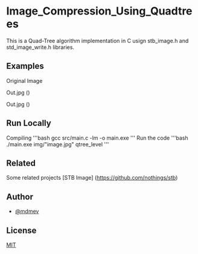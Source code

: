 # Image_Compression_Using_Quadtrees
This is a Quad-Tree algorithm implementation in C usign stb_image.h and std_image_write.h libraries.

## Examples
Original Image

Out.jpg ()

Out.jpg ()

## Run Locally
Compiling
'''bash
  gcc src/main.c -lm -o main.exe
'''
Run the code
'''bash
  ./main.exe img/"image.jpg" qtree_level
'''

## Related
Some related projects
[STB Image] (https://github.com/nothings/stb)

## Author
- [@mdmev](https://github.com/mdmev)

## License
[MIT](https://choosealicense.com/licenses/mit/)
